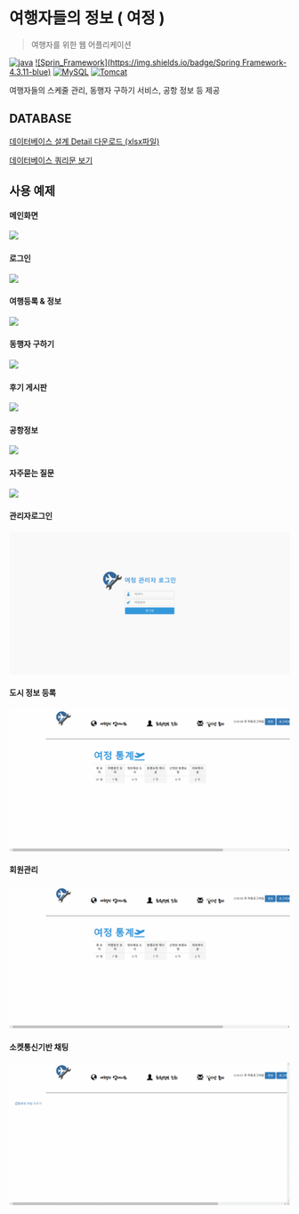 # 여행자들의 정보 ( 여정 )

> 여행자를 위한 웹 어플리케이션

 [![java](https://img.shields.io/badge/JAVA-1.8-blue)](https://www.oracle.com/technetwork/java/index.html) [![Sprin_Framework](https://img.shields.io/badge/Spring Framework-4.3.11-blue)](https://spring.io/) [![MySQL](https://img.shields.io/badge/MySQL-8.0.15-blue)](https://www.mysql.com/) [![Tomcat](https://img.shields.io/badge/Tomcat-9.0-blue)](http://tomcat.apache.org/)

여행자들의 스케줄 관리, 동행자 구하기 서비스, 공항 정보 등 제공  



## DATABASE

[데이터베이스 설계 Detail 다운로드 (xlsx파일)](https://github.com/shsewonitw/yeojeong/raw/master/docs/yeojoeng_db.xlsx)

[데이터베이스 쿼리문 보기](https://github.com/shsewonitw/yeojeong/blob/master/docs/yeojeong_sql.sql)  



## 사용 예제

#### 메인화면

![](./pics/main.gif)

#### 로그인

![](./pics/login.gif)

#### 여행등록 & 정보

![](./pics/travel.gif)

#### 동행자 구하기

![](./pics/withme.gif)

#### 후기 게시판

![](./pics/review.gif)

#### 공항정보

![](./pics/airport.gif)

#### 자주묻는 질문

![](./pics/qna.gif)

#### 관리자로그인

![](./pics/adminLogin.gif)

#### 도시 정보 등록

![](./pics/cityregist.gif)

#### 회원관리

![](./pics/user.gif)

#### 소켓통신기반 채팅

![](./pics/chatting.gif)
